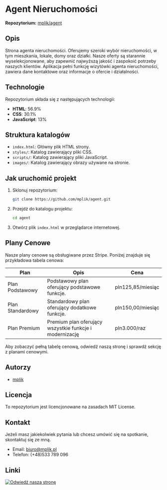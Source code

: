 <!-- GitAds-Verify: HVQ6JDBBQBAPSUVOXSMSNA4S9IFIGKG9 -->

# Agent Nieruchomości

**Repozytorium:** [mplik/agent](https://github.com/mplik/agent)

## Opis
Strona agenta nieruchomości. Oferujemy szeroki wybór nieruchomości, w tym mieszkania, lokale, domy oraz działki. Nasze oferty są starannie wyselekcjonowane, aby zapewnić najwyższą jakość i zaspokoić potrzeby naszych klientów. Aplikacja pełni funkcję wizytówki agenta nieruchomości, zawiera dane kontaktowe oraz informacje o ofercie i działalności.

## Technologie
Repozytorium składa się z następujących technologii:
- **HTML**: 56.9%
- **CSS**: 30.1%
- **JavaScript**: 13%

## Struktura katalogów
- `index.html`: Główny plik HTML strony.
- `styles/`: Katalog zawierający pliki CSS.
- `scripts/`: Katalog zawierający pliki JavaScript.
- `images/`: Katalog zawierający obrazy używane na stronie.

## Jak uruchomić projekt
1. Sklonuj repozytorium:
    ```bash
    git clone https://github.com/mplik/agent.git
    ```
2. Przejdź do katalogu projektu:
    ```bash
    cd agent
    ```
3. Otwórz plik `index.html` w przeglądarce internetowej.

## Plany Cenowe
Nasze plany cenowe są obsługiwane przez Stripe. Poniżej znajduje się przykładowa tabela cenowa:

| Plan | Opis | Cena |
|------|------|------|
| Plan Podstawowy | Podstawowy plan oferujący podstawowe funkcje. | pln125,85/miesiąc |
| Plan Standardowy | Standardowy plan oferujący dodatkowe funkcje. | pln150,00/miesiąc |
| Plan Premium | Premium plan oferujący wszystkie funkcje i modernizację | pln3.000/raz |

Aby zobaczyć pełną tabelę cenową, odwiedź naszą stronę i sprawdź sekcję z planami cenowymi.

## Autorzy
- [mplik](https://github.com/mplik)

## Licencja
To repozytorium jest licencjonowane na zasadach MIT License.

## Kontakt
Jeżeli masz jakiekolwiek pytania lub chcesz umówić się na spotkanie, skontaktuj się ze mną.
- Email: [biuro@mplik.pl](mailto:biuro@mplik.pl)
- Telefon: (+48)533 789 096

## Linki
[![Odwiedź naszą stronę](https://img.shields.io/badge/Odwiedź%20naszą%20stronę-Click%20Here-blue)][buyLink]

[buyLink]: https://buy.stripe.com/28o03lefZ95H37i8wR